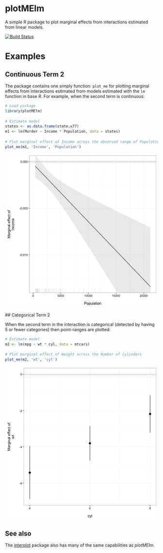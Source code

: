 plotMElm
======================

A simple R package to plot marginal effects from interactions estimated
from linear models.

[![Build Status](https://travis-ci.org/christophergandrud/plotMElm.svg?branch=master)](https://travis-ci.org/christophergandrud/plotMElm)

# Examples

## Continuous Term 2

The package contains one simply function: `plot_me` for plotting marginal
effects from interactions estimated from models estimated with the
`lm` function in base R. For example, when the second term is continuous:


```r
# Load package
library(plotMElm)

# Estimate model
states <- as.data.frame(state.x77)
m1 <- lm(Murder ~ Income * Population, data = states)

# Plot marginal effect of Income across the observed range of Population
plot_me(m1, 'Income', 'Population')
```

![plot of chunk murder-me-example](figure/murder-me-example-1.png)

## Categorical Term 2 

When the second term in the interaction is categorical (detected by having 5 or fewer categories) then point-ranges are plotted:


```r
# Estimate model
m2 <- lm(mpg ~ wt * cyl, data = mtcars)

# Plot marginal effect of Weight across the Number of Cylinders
plot_me(m2, 'wt', 'cyl')
```

![plot of chunk cars-example](figure/cars-example-1.png)

## See also 

The [interplot](https://cran.r-project.org/web/packages/interplot/) package also has many of the same capabilities as *plotMElm*.

